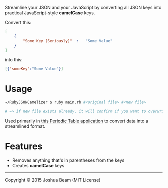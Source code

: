 Streamline your JSON and your JavaScript by converting all JSON keys into practical JavaScript-style **camelCase** keys.

Convert this:

```json
[
	{
		"Some Key (Seriously)"	:	"Some Value"
	}
]
```

into this:

```json
[{"someKey":"Some Value"}]
```

# Usage

```bash
~/RubyJSONCamelizer $ ruby main.rb #<original file> #<new file>

# => if new file exists already, it will confirm if you want to overwrite it
```

Used primarily in <a href="http://periodictable.heroku.com">this Periodic Table application</a> to convert data into a streamlined format.

# Features

- Removes anything that's in parentheses from the keys
- Creates **camelCase** keys

<hr>

Copyright &copy; 2015 Joshua Beam (MIT License)